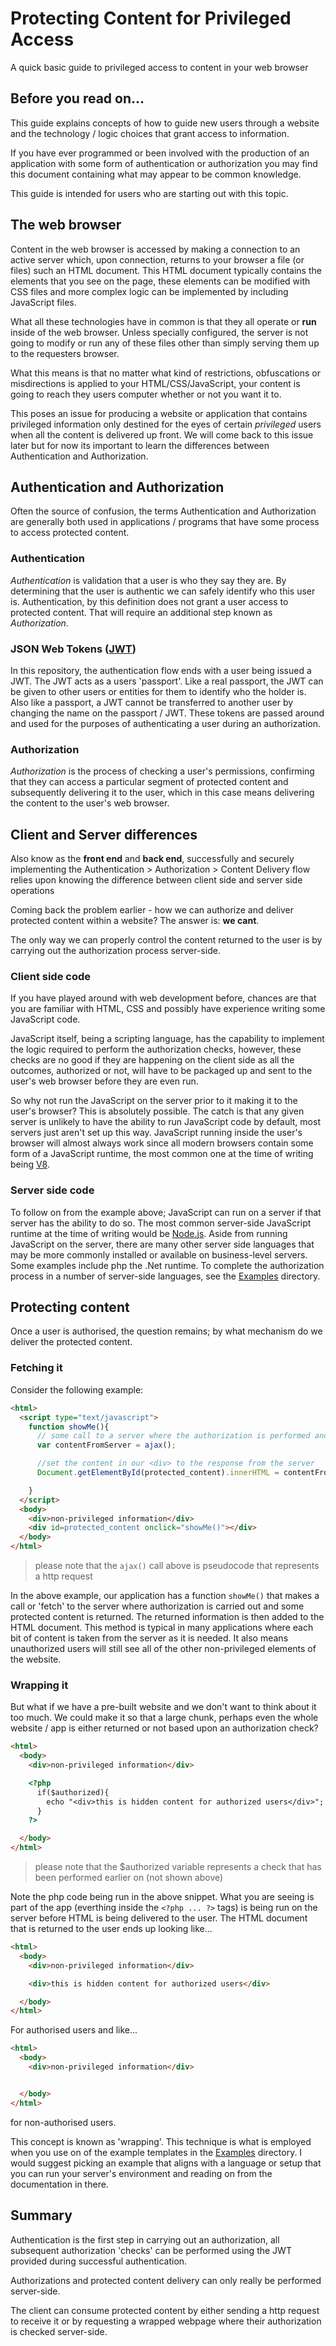 # Protecting Content for Privileged Access

A quick basic guide to privileged access to content in your web browser

## Before you read on...

This guide explains concepts of how to guide new users through a website and the technology / logic choices that grant access to information.

If you have ever programmed or been involved with the production of an application with some form of authentication or authorization you may find this document containing what may appear to be common knowledge.

This guide is intended for users who are starting out with this topic.

## The web browser

Content in the web browser is accessed by making a connection to an active server which, upon connection, returns to your browser a file (or files) such an HTML document. This HTML document typically contains the elements that you see on the page, these elements can be modified with CSS files and more complex logic can be implemented by including JavaScript files.

What all these technologies have in common is that they all operate or **run** inside of the web browser. Unless specially configured, the server is not going to modify or run any of these files other than simply serving them up to the requesters browser.

What this means is that no matter what kind of restrictions, obfuscations or misdirections is applied to your HTML/CSS/JavaScript, your content is going to reach they users computer whether or not you want it to.

This poses an issue for producing a website or application that contains privileged information only destined for the eyes of certain *privileged* users when all the content is delivered up front. We will come back to this issue later but for now its important to learn the differences between Authentication and Authorization.

## Authentication and Authorization

Often the source of confusion, the terms Authentication and Authorization are generally both used in applications / programs that have some process to access protected content.

### Authentication

*Authentication* is validation that a user is who they say they are. By determining that the user is authentic we can safely identify who this user is. Authentication, by this definition does not grant a user access to protected content. That will require an additional step known as *Authorization*.

### JSON Web Tokens ([JWT](http://jwt.io))

In this repository, the authentication flow ends with a user being issued a JWT. The JWT acts as a users 'passport'.
Like a real passport, the JWT can be given to other users or entities for them to identify who the holder is. Also like a passport, a JWT cannot be transferred to another user by changing the name on the passport / JWT.
These tokens are passed around and used for the purposes of authenticating a user during an authorization.

### Authorization

*Authorization* is the process of checking a user's permissions, confirming that they can access a particular segment of protected content and subsequently delivering it to the user, which in this case means delivering the content to the user's web browser.

## Client and Server differences

Also know as the **front end** and **back end**, successfully and securely implementing the Authentication > Authorization > Content Delivery flow relies upon knowing the difference between client side and server side operations

Coming back the problem earlier - how we can authorize and deliver protected content within a website? The answer is: **we cant**.

The only way we can properly control the content returned to the user is by carrying out the authorization process server-side.

### Client side code

If you have played around with web development before, chances are that you are familiar with HTML, CSS and possibly have experience writing some JavaScript code.

JavaScript itself, being a scripting language, has the capability to implement the logic required to perform the authorization checks, however, these checks are no good if they are happening on the client side as all the outcomes, authorized or not, will have to be packaged up and sent to the user's web browser before they are even run.

So why not run the JavaScript on the server prior to it making it to the user's browser? This is absolutely possible. The catch is that any given server is unlikely to have the ability to run JavaScript code by default, most servers just aren't set up this way. JavaScript running inside the user's browser will almost always work since all modern browsers contain some form of a JavaScript runtime, the most common one at the time of writing being [V8](https://v8.dev/).

### Server side code

To follow on from the example above; JavaScript can run on a server if that server has the ability to do so. The most common server-side JavaScript runtime at the time of writing would be [Node.js](https://nodejs.org/en/). Aside from running JavaScript on the server, there are many other server side languages that may be more commonly installed or available on business-level servers. Some examples include php the .Net runtime.
To complete the authorization process in a number of server-side languages, see the [Examples](./Examples) directory.

## Protecting content

Once a user is authorised, the question remains; by what mechanism do we deliver the protected content.

### Fetching it

Consider the following example:
```html
<html>
  <script type="text/javascript">
    function showMe(){
      // some call to a server where the authorization is performed and content returned
      var contentFromServer = ajax();

      //set the content in our <div> to the response from the server
      Document.getElementById(protected_content).innerHTML = contentFromServer;

    }
  </script>
  <body>
    <div>non-privileged information</div>
    <div id=protected_content onclick="showMe()"></div>
  </body>
</html>

```
> please note that the `ajax()` call above is pseudocode that represents a http request

In the above example, our application has a function `showMe()` that makes a call or 'fetch' to the server where authorization is carried out and some protected content is returned. The returned information is then added to the HTML document. This method is typical in many applications where each bit of content is taken from the server as it is needed.
It also means unauthorized users will still see all of the other non-privileged elements of the website.

### Wrapping it

But what if we have a pre-built website and we don't want to think about it too much. We could make it so that a large chunk, perhaps even the whole website / app is either returned or not based upon an authorization check?

```html
<html>
  <body>
    <div>non-privileged information</div>

    <?php
      if($authorized){
        echo "<div>this is hidden content for authorized users</div>";
      }
    ?>    

  </body>
</html>

```
> please note that the $authorized variable represents a check that has been performed earlier on (not shown above)

Note the php code being run in the above snippet. What you are seeing is part of the app (everthing inside the `<?php ... ?>` tags) is being run on the server before HTML is being delivered to the user. The HTML document that is returned to the user ends up looking like...

```html
<html>
  <body>
    <div>non-privileged information</div>

    <div>this is hidden content for authorized users</div>  

  </body>
</html>
```
For authorised users
and like...
```html
<html>
  <body>
    <div>non-privileged information</div>


  </body>
</html>
```
for non-authorised users.

This concept is known as 'wrapping'. This technique is what is employed when you use on of the example templates in the [Examples](./Examples) directory. I would suggest picking an example that aligns with a language or setup that you can run your server's environment and reading on from the documentation in there.

## Summary
Authentication is the first step in carrying out an authorization, all subsequent authorization 'checks' can be performed using the JWT provided during successful authentication.

Authorizations and protected content delivery can only really be performed server-side.

The client can consume protected content by either sending a http request to receive it or by requesting a wrapped webpage where their authorization is checked server-side.
